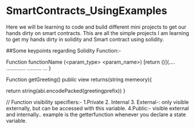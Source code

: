 # SmartContracts_UsingExamples
Here we will be learning to code and build different mini projects to get our hands dirty on smart contracts.
This are all the simple projects I am learning to get my hands dirty in solidity and Smart contract using solidity. 

##Some keypoints regarding Solidity Function:- 

Function functionName (<param_type> <param_name>) <visibility> <state mutability> [return (<return type>)]{....
.............
..........
...
}

Function getGreeting() public view returns(string memeory){

  return string(abi.encodePacked(greetingprefix))
}

// Function visibility specifiers:- 
1.Private
2. Internal 
3. External-: only visible externally, but can be accessed with this variable.
4.Public:- visible external and internally.. example is the getterfunction whenever you declare a state variable.
